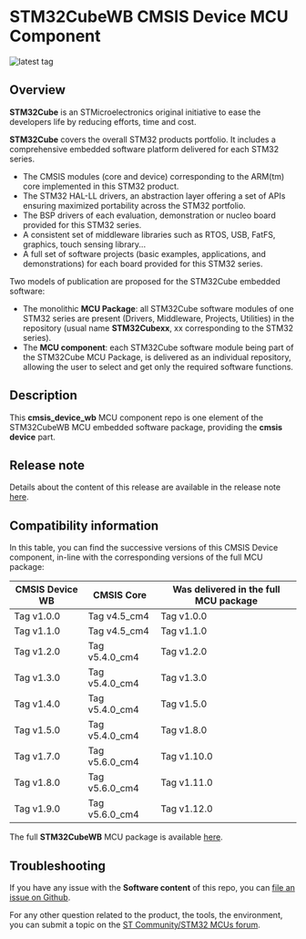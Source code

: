 # STM32CubeWB CMSIS Device MCU Component

![latest tag](https://img.shields.io/github/v/tag/STMicroelectronics/cmsis_device_wb.svg?color=brightgreen)

## Overview

**STM32Cube** is an STMicroelectronics original initiative to ease the developers life by reducing efforts, time and cost.

**STM32Cube** covers the overall STM32 products portfolio. It includes a comprehensive embedded software platform delivered for each STM32 series.
   * The CMSIS modules (core and device) corresponding to the ARM(tm) core implemented in this STM32 product.
   * The STM32 HAL-LL drivers, an abstraction layer offering a set of APIs ensuring maximized portability across the STM32 portfolio.
   * The BSP drivers of each evaluation, demonstration or nucleo board provided for this STM32 series.
   * A consistent set of middleware libraries such as RTOS, USB, FatFS, graphics, touch sensing library...
   * A full set of software projects (basic examples, applications, and demonstrations) for each board provided for this STM32 series.

Two models of publication are proposed for the STM32Cube embedded software:
   * The monolithic **MCU Package**: all STM32Cube software modules of one STM32 series are present (Drivers, Middleware, Projects, Utilities) in the repository (usual name **STM32Cubexx**, xx corresponding to the STM32 series).
   * The **MCU component**: each STM32Cube software module being part of the STM32Cube MCU Package, is delivered as an individual repository, allowing the user to select and get only the required software functions.

## Description

This **cmsis_device_wb** MCU component repo is one element of the STM32CubeWB MCU embedded software package, providing the **cmsis device** part.

## Release note

Details about the content of this release are available in the release note [here](https://htmlpreview.github.io/?https://github.com/STMicroelectronics/cmsis_device_wb/blob/master/Release_Notes.html).

## Compatibility information

In this table, you can find the successive versions of this CMSIS Device component, in-line with the corresponding versions of the full MCU package:

CMSIS Device WB | CMSIS Core     | Was delivered in the full MCU package
--------------- | ----------     | -------------------------------------
Tag v1.0.0      | Tag v4.5_cm4   | Tag v1.0.0
Tag v1.1.0      | Tag v4.5_cm4   | Tag v1.1.0
Tag v1.2.0      | Tag v5.4.0_cm4 | Tag v1.2.0
Tag v1.3.0      | Tag v5.4.0_cm4 | Tag v1.3.0
Tag v1.4.0      | Tag v5.4.0_cm4 | Tag v1.5.0
Tag v1.5.0      | Tag v5.4.0_cm4 | Tag v1.8.0
Tag v1.7.0      | Tag v5.6.0_cm4 | Tag v1.10.0
Tag v1.8.0      | Tag v5.6.0_cm4 | Tag v1.11.0
Tag v1.9.0      | Tag v5.6.0_cm4 | Tag v1.12.0

The full **STM32CubeWB** MCU package is available [here](https://github.com/STMicroelectronics/STM32CubeWB).

## Troubleshooting
If you have any issue with the **Software content** of this repo, you can [file an issue on Github](https://github.com/STMicroelectronics/cmsis_device_wb/issues/new).

For any other question related to the product, the tools, the environment, you can submit a topic on the [ST Community/STM32 MCUs forum](https://community.st.com/s/topic/0TO0X000000BSqSWAW/stm32-mcus).
